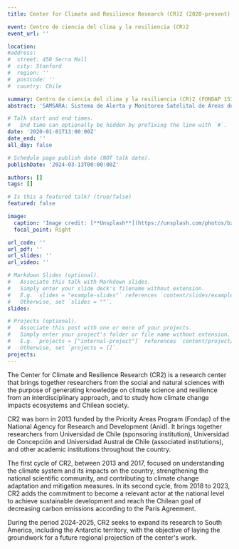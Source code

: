 ```yaml
---
title: Center for Climate and Resilience Research (CR)2 (2020-present)

event: Centro de ciencia del clima y la resiliencia (CR)2
event_url: ''

location: 
#address:
#  street: 450 Serra Mall
#  city: Stanford
#  region: ''
#  postcode: ''
#  country: Chile

summary: Centro de ciencia del clima y la resiliencia (CR)2 (FONDAP 1511009)
abstract: 'SAMSARA: Sistema de Alerta y Monitoreo Satelital de Áreas de Relevancia Ambiental: casos de estudio en humedales urbanos, turberas y bosque esclerófilo'

# Talk start and end times.
#   End time can optionally be hidden by prefixing the line with `#`.
date: '2020-01-01T13:00:00Z'
date_end: ''
all_day: false

# Schedule page publish date (NOT talk date).
publishDate: '2024-03-13T00:00:00Z'

authors: []
tags: []

# Is this a featured talk? (true/false)
featured: false

image:
  caption: 'Image credit: [**Unsplash**](https://unsplash.com/photos/bzdhc5b3Bxs)'
  focal_point: Right

url_code: ''
url_pdf: ''
url_slides: ''
url_video: ''

# Markdown Slides (optional).
#   Associate this talk with Markdown slides.
#   Simply enter your slide deck's filename without extension.
#   E.g. `slides = "example-slides"` references `content/slides/example-slides.md`.
#   Otherwise, set `slides = ""`.
slides:

# Projects (optional).
#   Associate this post with one or more of your projects.
#   Simply enter your project's folder or file name without extension.
#   E.g. `projects = ["internal-project"]` references `content/project/deep-learning/index.md`.
#   Otherwise, set `projects = []`.
projects:
---
```


The Center for Climate and Resilience Research (CR2) is a research center that brings together researchers from the social and natural sciences with the purpose of generating knowledge on climate science and resilience from an interdisciplinary approach, and to study how climate change impacts ecosystems and Chilean society.

CR2 was born in 2013 funded by the Priority Areas Program (Fondap) of the National Agency for Research and Development (Anid). It brings together researchers from Universidad de Chile (sponsoring institution), Universidad de Concepción and Universidad Austral de Chile (associated institutions), and other academic institutions throughout the country.

The first cycle of CR2, between 2013 and 2017, focused on understanding the climate system and its impacts on the country, strengthening the national scientific community, and contributing to climate change adaptation and mitigation measures. In its second cycle, from 2018 to 2023, CR2 adds the commitment to become a relevant actor at the national level to achieve sustainable development and reach the Chilean goal of decreasing carbon emissions according to the Paris Agreement.

During the period 2024-2025, CR2 seeks to expand its research to South America, including the Antarctic territory, with the objective of laying the groundwork for a future regional projection of the center's work.